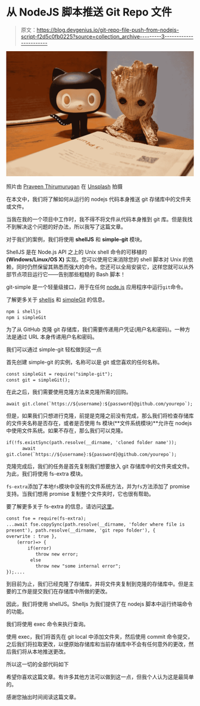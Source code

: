 # 从 NodeJS 脚本推送 Git Repo 文件

> 原文：<https://blog.devgenius.io/git-repo-file-push-from-nodejs-script-f2d5c0fb0225?source=collection_archive---------3----------------------->

![](img/68b993b91393a0ad777bf86840c0c402.png)

照片由 [Praveen Thirumurugan](https://unsplash.com/es/@praveentcom?utm_source=unsplash&utm_medium=referral&utm_content=creditCopyText) 在 [Unsplash](https://unsplash.com/s/photos/github?utm_source=unsplash&utm_medium=referral&utm_content=creditCopyText) 拍摄

在本文中，我们将了解如何从运行的 nodejs 代码本身推送 git 存储库中的文件夹或文件。

当我在我的一个项目中工作时，我不得不将文件从代码本身推到 git 库。但是我找不到解决这个问题的好办法，所以我写了这篇文章。

对于我们的案例，我们将使用 **shellJS** 和 **simple-git** 模块。

ShellJS 是在 Node.js API 之上的 Unix shell 命令的可移植的 **(Windows/Linux/OS X)** 实现。您可以使用它来消除您的 shell 脚本对 Unix 的依赖，同时仍然保留其熟悉而强大的命令。您还可以全局安装它，这样您就可以从外部节点项目运行它——告别那些粗糙的 Bash 脚本！

git-simple 是一个轻量级接口，用于在任何 [node.js](https://nodejs.org) 应用程序中运行`git`命令。

了解更多关于 [shelljs](https://www.npmjs.com/package/shelljs) 和 [simpleGit](https://www.npmjs.com/package/simple-git) 的信息。

```
npm i shelljs
npm i simpleGit
```

为了从 GitHub 克隆 git 存储库，我们需要传递用户凭证(用户名和密码)。一种方法是通过 URL 本身传递用户名和密码。

我们可以通过 simple-git 轻松做到这一点

首先创建 simple-git 的实例，名称可以是 git 或您喜欢的任何名称。

```
const simpleGit = require("simple-git");
const git = simpleGit();
```

在此之后，我们需要使用克隆方法来克隆所需的回购。

```
await git.clone(`https://${username}:${password}@github.com/yourepo`);
```

但是，如果我们只想进行克隆，前提是克隆之前没有完成，那么我们将检查存储库的文件夹名称是否存在，或者是否使用 fs 模块(**文件系统模块)**允许在 nodejs 中使用文件系统。如果不存在，那么我们可以克隆。

```
if(!fs.existSync(path.resolve(__dirname, 'cloned folder name')); 
      await git.clone(`https://${username}:${password}@github.com/yourepo`);
```

克隆完成后，我们的任务是首先复制我们想要放入 git 存储库中的文件夹或文件。为此，我们将使用 fs-extra 模块。

`fs-extra`添加了本地`fs`模块中没有的文件系统方法，并为`fs`方法添加了 promise 支持。当我们想用 promise 复制整个文件夹时，它也很有帮助。

要了解更多关于 fs-extra 的信息，请访问[这里](https://www.npmjs.com/package/fs-extra)。

```
const fse = require(fs-extra);
...await fse.copySync(path.resolve(__dirname, 'folder where file is     present'), path.resolve(__dirname, 'git repo folder'), {                                   overwrite : true }, 
    (error)=> {                                      
        if(error)                                         
           throw new error;                                        
         else                                          
           throw new "some internal error";                                    });....
```

到目前为止，我们已经克隆了存储库，并将文件夹复制到克隆的存储库中。但是主要的工作是提交我们在存储库中所做的更改。

因此，我们将使用 shellJS。Shelljs 为我们提供了在 nodejs 脚本中运行终端命令的功能。

我们将使用 exec 命令来执行查询。

使用 exec，我们将首先在 git local 中添加文件夹，然后使用 commit 命令提交，之后我们将拉取更改，以便原始存储库和当前存储库中不会有任何意外的更改，然后我们将从本地推送更改。

所以这一切的全部代码如下

希望你喜欢这篇文章。有许多其他方法可以做到这一点，但我个人认为这是最简单的。

感谢您抽出时间阅读这篇文章。